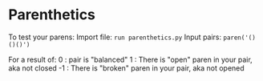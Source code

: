 # Parenthetics

To test your parens:
    Import file: ```run parenthetics.py```
    Input pairs: ```paren('()()()')```

For a result of:
0 : pair is "balanced"
1 : There is "open" paren in your pair, aka not closed
-1 : There is "broken" paren in your pair, aka not opened